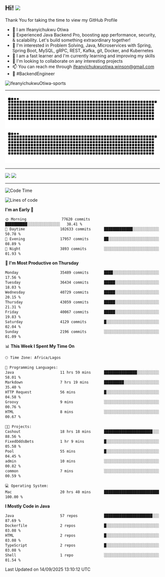 <!-- BLOG-POST-LIST:START --><!-- BLOG-POST-LIST:END -->

## Hi! <img src="https://media.giphy.com/media/hvRJCLFzcasrR4ia7z/giphy.gif" width="4%"> 

Thank You for taking the time to view my GitHub Profile

- 👋 I am Ifeanyichukwu Otiwa
- 🚀 Experienced Java Backend Pro, boosting app performance, security, & scalability. Let's build something extraordinary together!
- 👀 I'm interested in Problem Solving, Java, Microservices with Spring, Spring Boot, MySQL, gRPC, REST, Kafka, git, Docker, and Kubernetes
- 🌱 I am a fast learner and I'm currently learning and improving my skills
- 💞️ I'm looking to collaborate on any interesting projects
- 📫 You can reach me through ifeanyichukwuotiwa.winson@gmail.com
- 🚀 #BackendEngineer

<p align="left" marginTop="10px"> <img src="https://komarev.com/ghpvc/?username=ifeanyichukwuOtiwa-sports&label=Profile%20views&color=0e75b6&style=for-the-badge" alt="ifeanyichukwuOtiwa-sports" /> </p>

***

<!--🐍📈SNAKEGRAPH / 🌐WEBSITE: https://github.com/Platane/snk -->
![github contribution grid snake animation](https://raw.githubusercontent.com/ifeanyichukwuOtiwa-sports/ifeanyichukwuOtiwa-sports/output/github-contribution-grid-snake-dark.svg#gh-dark-mode-only)![github contribution grid snake animation](https://raw.githubusercontent.com/ifeanyichukwuOtiwa-sports/ifeanyichukwuOtiwa-sports/output/github-contribution-grid-snake.svg#gh-light-mode-only)

***

<p float="left">
  <img float="left" src="https://github-readme-stats.vercel.app/api?username=ifeanyichukwuOtiwa-sports&count_private=true&include_all_commits=true&theme=react&show_icons=true" />
  <img float="right" src="https://github-readme-stats.vercel.app/api/top-langs/?username=ifeanyichukwuOtiwa-sports&layout=compact&show_icons=true&theme=react" /> 
</p>

***



<!--START_SECTION:waka-->
![Code Time](http://img.shields.io/badge/Code%20Time-4%2C201%20hrs%2027%20mins-blue)

![Lines of code](https://img.shields.io/badge/From%20Hello%20World%20I%27ve%20Written-58.4%20million%20lines%20of%20code-blue)

**I'm an Early 🐤** 

```text
🌞 Morning                77620 commits       ██████████░░░░░░░░░░░░░░░   38.41 % 
🌆 Daytime                102633 commits      █████████████░░░░░░░░░░░░   50.78 % 
🌃 Evening                17957 commits       ██░░░░░░░░░░░░░░░░░░░░░░░   08.89 % 
🌙 Night                  3893 commits        ░░░░░░░░░░░░░░░░░░░░░░░░░   01.93 % 
```
📅 **I'm Most Productive on Thursday** 

```text
Monday                   35489 commits       ████░░░░░░░░░░░░░░░░░░░░░   17.56 % 
Tuesday                  36434 commits       █████░░░░░░░░░░░░░░░░░░░░   18.03 % 
Wednesday                40729 commits       █████░░░░░░░░░░░░░░░░░░░░   20.15 % 
Thursday                 43059 commits       █████░░░░░░░░░░░░░░░░░░░░   21.31 % 
Friday                   40067 commits       █████░░░░░░░░░░░░░░░░░░░░   19.83 % 
Saturday                 4129 commits        █░░░░░░░░░░░░░░░░░░░░░░░░   02.04 % 
Sunday                   2196 commits        ░░░░░░░░░░░░░░░░░░░░░░░░░   01.09 % 
```


📊 **This Week I Spent My Time On** 

```text
🕑︎ Time Zone: Africa/Lagos

💬 Programming Languages: 
Java                     11 hrs 59 mins      ███████████████░░░░░░░░░░   58.01 % 
Markdown                 7 hrs 19 mins       █████████░░░░░░░░░░░░░░░░   35.40 % 
HTTP Request             56 mins             █░░░░░░░░░░░░░░░░░░░░░░░░   04.58 % 
Groovy                   9 mins              ░░░░░░░░░░░░░░░░░░░░░░░░░   00.76 % 
HTML                     8 mins              ░░░░░░░░░░░░░░░░░░░░░░░░░   00.67 % 

🐱‍💻 Projects: 
Cashout                  18 hrs 18 mins      ██████████████████████░░░   88.56 % 
FixedOddsBets            1 hr 9 mins         █░░░░░░░░░░░░░░░░░░░░░░░░   05.58 % 
Pool                     55 mins             █░░░░░░░░░░░░░░░░░░░░░░░░   04.45 % 
admin                    10 mins             ░░░░░░░░░░░░░░░░░░░░░░░░░   00.82 % 
common                   7 mins              ░░░░░░░░░░░░░░░░░░░░░░░░░   00.59 % 

💻 Operating System: 
Mac                      20 hrs 40 mins      █████████████████████████   100.00 % 
```

**I Mostly Code in Java** 

```text
Java                     57 repos            ██████████████████████░░░   87.69 % 
Dockerfile               2 repos             █░░░░░░░░░░░░░░░░░░░░░░░░   03.08 % 
HTML                     2 repos             █░░░░░░░░░░░░░░░░░░░░░░░░   03.08 % 
TypeScript               2 repos             █░░░░░░░░░░░░░░░░░░░░░░░░   03.08 % 
Shell                    1 repo              ░░░░░░░░░░░░░░░░░░░░░░░░░   01.54 % 
```




 Last Updated on 14/09/2025 13:10:12 UTC
<!--END_SECTION:waka-->

<!--
<p align="center">
![trophy](https://github-profile-trophy.vercel.app/?username=ifeanyichukwuOtiwa-sports&theme=onedark) (https://github.com/ryo-ma/github-profile-trophy)
</p>
-->

<!---
ifeanyi-otiwa/ifeanyi-otiwa is a ✨ special ✨ repository because its `README.md` (this file) appears on your GitHub profile.
You can click the Preview link to take a look at your changes.
--->

